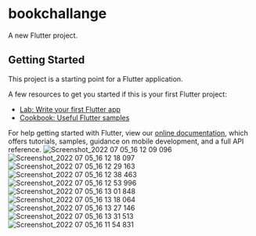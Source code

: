 # bookchallange

A new Flutter project.

## Getting Started

This project is a starting point for a Flutter application.

A few resources to get you started if this is your first Flutter project:

- [Lab: Write your first Flutter app](https://flutter.dev/docs/get-started/codelab)
- [Cookbook: Useful Flutter samples](https://flutter.dev/docs/cookbook)

For help getting started with Flutter, view our
[online documentation](https://flutter.dev/docs), which offers tutorials,
samples, guidance on mobile development, and a full API reference.
![Screenshot_2022 07 05_16 12 09 096](https://user-images.githubusercontent.com/31655607/177348539-6e45fc47-0615-4c3b-8f5b-4f068b6cdde9.png)
![Screenshot_2022 07 05_16 12 18 097](https://user-images.githubusercontent.com/31655607/177348558-b4a30d20-74f6-4124-9275-10a85bda2ae3.png)
![Screenshot_2022 07 05_16 12 29 163](https://user-images.githubusercontent.com/31655607/177348584-8fdf45b4-6ab3-413a-bea9-8d03841cbf92.png)
![Screenshot_2022 07 05_16 12 38 463](https://user-images.githubusercontent.com/31655607/177348595-ff175d46-4f5b-434e-8537-94121b0dce9d.png)
![Screenshot_2022 07 05_16 12 53 996](https://user-images.githubusercontent.com/31655607/177348608-106fe0a3-cb9a-4c78-a4f2-d84ab8286068.png)
![Screenshot_2022 07 05_16 13 01 848](https://user-images.githubusercontent.com/31655607/177348624-a01c5f3b-4dd5-4ef5-8a9e-1e466aa9b842.png)
![Screenshot_2022 07 05_16 13 18 064](https://user-images.githubusercontent.com/31655607/177348632-107b6ef8-adef-45ca-8623-ef1895ee0d5b.png)
![Screenshot_2022 07 05_16 13 27 146](https://user-images.githubusercontent.com/31655607/177348641-48a560de-c7e0-4356-ae44-5ffa0f188320.png)
![Screenshot_2022 07 05_16 13 31 513](https://user-images.githubusercontent.com/31655607/177348659-9e53729c-c13f-42b7-8b0a-ee00b05c0ce3.png)
![Screenshot_2022 07 05_16 11 54 831](https://user-images.githubusercontent.com/31655607/177348662-16841b11-9c84-41f4-a996-6df8c22e40d7.png)

